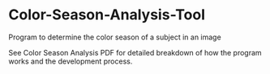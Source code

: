 # Color-Season-Analysis-Tool
Program to determine the color season of a subject in an image

See Color Season Analysis PDF for detailed breakdown of how the program works and the development process.
